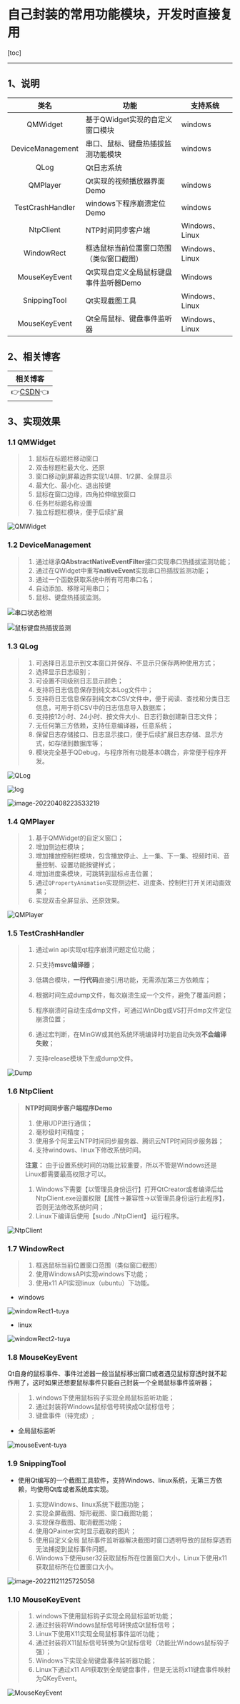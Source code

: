 # 自己封装的常用功能模块，开发时直接复用

[toc]

---

## 1、说明

|       类名       | 功能                                     | 支持系统       |
| :--------------: | ---------------------------------------- | -------------- |
|     QMWidget     | 基于QWidget实现的自定义窗口模块          | windows        |
| DeviceManagement | 串口、鼠标、键盘热插拔监测功能模块       | windows        |
|       QLog       | Qt日志系统                               |                |
|     QMPlayer     | Qt实现的视频播放器界面Demo               | windows        |
| TestCrashHandler | windows下程序崩溃定位Demo                | windows        |
|    NtpClient     | NTP时间同步客户端                        | Windows、Linux |
|    WindowRect    | 框选鼠标当前位置窗口范围（类似窗口截图） | Windows、Linux |
|  MouseKeyEvent   | Qt实现自定义全局鼠标键盘事件监听器Demo   | Windows        |
|   SnippingTool   | Qt实现截图工具                           | Windows、Linux |
|  MouseKeyEvent   | Qt全局鼠标、键盘事件监听器               | Windows、Linux |

 


## 2、相关博客

|                           相关博客                           |
| :----------------------------------------------------------: |
| 👉[CSDN](https://blog.csdn.net/qq_43627907/category_12133486.html)👈 |



## 3、实现效果

### 1.1 QMWidget

> 1. 鼠标在标题栏移动窗口
> 2. 双击标题栏最大化、还原
> 3. 窗口移动到屏幕边界实现1/4屏、1/2屏、全屏显示
> 4. 最大化、最小化、退出按键
> 5. 鼠标在窗口边缘，四角拉伸缩放窗口
> 6. 任务栏标题名称设置
> 7. 独立标题栏模块，便于后续扩展

![QMWidget](FunctionalModule.assets/QMWidget.gif)



### 1.2 DeviceManagement

> 1. 通过继承**QAbstractNativeEventFilter**接口实现串口热插拔监测功能；
> 2. 通过在QWidget中重写**nativeEvent**实现串口热插拔监测功能；
> 3. 通过一个函数获取系统中所有可用串口名；
> 4. 自动添加、移除可用串口；
> 5. 鼠标、键盘热插拔监测。

![串口状态检测](FunctionalModule.assets/%E4%B8%B2%E5%8F%A3%E7%8A%B6%E6%80%81%E6%A3%80%E6%B5%8B.gif)

![鼠标键盘热插拔监测](FunctionalModule.assets/%E9%BC%A0%E6%A0%87%E9%94%AE%E7%9B%98%E7%83%AD%E6%8F%92%E6%8B%94%E7%9B%91%E6%B5%8B.gif)



### 1.3 QLog

> 1. 可选择日志显示到文本窗口并保存、不显示只保存两种使用方式；
> 2. 选择显示日志级别；
> 3. 可设置不同级别日志显示颜色；
> 4. 支持将日志信息保存到纯文本Log文件中；
> 5. 支持将日志信息保存到纯文本CSV文件中，便于阅读、查找和分类日志信息，可用于将CSV中的日志信息导入数据库；
> 6. 支持按12小时、24小时、按文件大小、日志行数创建新日志文件；
> 7. 无任何第三方依赖，支持任意编译器，任意系统；
> 8. 保留日志存储接口、日志显示接口，便于后续扩展日志存储、显示方式，如存储到数据库等；
> 9. 模块完全基于QDebug，与程序所有功能基本0耦合，非常便于程序开发。

![QLog](FunctionalModule.assets/QLog.gif)

![log](FunctionalModule.assets/log.PNG)

![image-20220408223533219](FunctionalModule.assets/image-20220408223533219.png)

### 1.4 QMPlayer

> 1. 基于QMWidget的自定义窗口；
> 2. 增加侧边栏模块；
> 3. 增加播放控制栏模块，包含播放停止、上一集、下一集、视频时间、音量控制、设置功能按键样式；
> 4. 增加进度条模块，可跳转到鼠标点击位置；
> 5. 通过`QPropertyAnimation`实现侧边栏、进度条、控制栏打开关闭动画效果；
> 6. 实现双击全屏显示、还原效果。

![QMPlayer](FunctionalModule.assets/QMPlayer.gif)

### 1.5 TestCrashHandler

> 1. 通过win api实现qt程序崩溃问题定位功能；
> 2. 只支持**msvc编译器**；
>
> 3. 低耦合模块，**一行代码**直接引用功能，无需添加第三方依赖库；
>
> 4. 根据时间生成dump文件，每次崩溃生成一个文件，避免了覆盖问题；
>
> 5. 程序崩溃时自动生成dmp文件，可通过WinDbg或VS打开dmp文件定位崩溃位置；
>
> 6. 通过宏判断，在MinGW或其他系统环境编译时功能自动失效**不会编译失败**；
>
> 7. 支持release模块下生成dump文件。

![Dump](FunctionalModule.assets/Dump.gif)



### 1.6 NtpClient

> **NTP时间同步客户端程序Demo**
>
> 1. 使用UDP进行通信；
> 2. 毫秒级时间精度；
> 3. 使用多个阿里云NTP时间同步服务器、腾讯云NTP时间同步服务器；
> 4. 支持windows、linux下修改系统时间。
>
> **注意：** 由于设置系统时间的功能比较重要，所以不管是Windows还是Linux都需要最高权限才可以。
>
> 1. Windows下需要【以管理员身份运行】打开QtCreator或者编译后给NtpClient.exe设置权限【属性->兼容性->以管理员身份运行此程序】，否则无法修改系统时间；
> 2. Linux下编译后使用【sudo ./NtpClient】 运行程序。

![NtpClient](FunctionalModule.assets/NtpClient.gif)



### 1.7 WindowRect

> 1. 框选鼠标当前位置窗口范围（类似窗口截图）
> 2. 使用WindowsAPI实现windows下功能；     
> 3. 使用x11 API实现linux（ubuntu）下功能。  

* windows

![windowRect1-tuya](FunctionalModule.assets/windowRect1-tuya.gif)

* linux

![windowRect2-tuya](FunctionalModule.assets/windowRect2-tuya.gif)



### 1.8 MouseKeyEvent

Qt自身的鼠标事件、事件过滤器一般当鼠标移出窗口或者遇见鼠标穿透时就不起作用了，这时如果还想要鼠标事件只能自己封装一个全局鼠标事件监听器；

> 1. windows下使用鼠标钩子实现全局鼠标监听功能；
> 2. 通过封装将Windows鼠标信号转换成Qt鼠标信号；
> 3. 键盘事件（待完成）;

* 全局鼠标监听

![mouseEvent-tuya](FunctionalModule.assets/mouseEvent-tuya.gif)



### 1.9 SnippingTool

* 使用Qt编写的一个截图工具软件，支持Windows、linux系统，无第三方依赖，均使用Qt库或者系统库实现。

> 1. 实现Windows、linux系统下截图功能；  
> 2. 实现全屏截图、矩形截图、窗口截图功能；      
> 3. 实现保存截图、取消截图功能；           
> 4. 使用QPainter实时显示截取的图片；
> 5. 使用自定义全局 鼠标事件监听器解决截图时窗口透明导致的鼠标穿透而无法捕捉到鼠标事件问题。
> 6. Windows下使用user32获取鼠标所在位置窗口大小，Linux下使用x11获取鼠标所在位置窗口大小。

![image-20221121125725058](FunctionalModule.assets/image-20221121125725058.png)



### 1.10 MouseKeyEvent

> 1. windows下使用鼠标钩子实现全局鼠标监听功能；                          
> 2. 通过封装将Windows鼠标信号转换成Qt鼠标信号；                         
> 3. Linux下使用X11实现全局鼠标事件监听功能；                           
> 4. 通过封装将X11鼠标信号转换为Qt鼠标信号（功能比Windows鼠标钩子强）；            
> 5. Windows下实现全局键盘事件监听器功能；                             
> 6. Linux下通过x11 API获取到全局键盘事件，但是无法将x11键盘事件映射为QKeyEvent。 

![MouseKeyEvent](FunctionalModule.assets/MouseKeyEvent.gif)